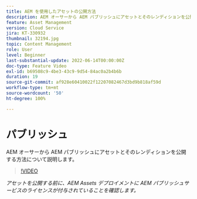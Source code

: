 ```yaml
---
title: AEM を使用したアセットの公開方法
description: AEM オーサーから AEM パブリッシュにアセットとそのレンディションを公開する方法について説明します。
feature: Asset Management
version: Cloud Service
jira: KT-330932
thumbnail: 32194.jpg
topic: Content Management
role: User
level: Beginner
last-substantial-update: 2022-06-14T00:00:00Z
doc-type: Feature Video
exl-id: b69508c9-4be3-43c9-9d54-84ac0a2b4b6b
duration: 19
source-git-commit: af928e60410022f12207082467d3bd9b818af59d
workflow-type: tm+mt
source-wordcount: '50'
ht-degree: 100%

---
```


# パブリッシュ

AEM オーサーから AEM パブリッシュにアセットとそのレンディションを公開する方法について説明します。

>[!VIDEO](https://video.tv.adobe.com/v/330932?quality=12&learn=on)

_アセットを公開する前に、AEM Assets デプロイメントに AEM パブリッシュサービスのライセンスが付与されていることを確認します。_
